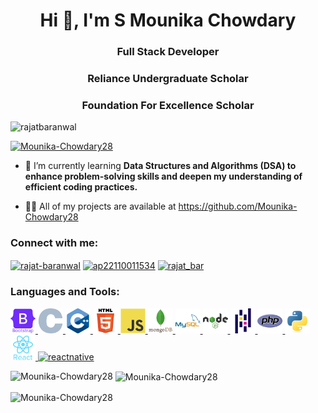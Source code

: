 <h1 align="center">Hi 👋, I'm S Mounika Chowdary</h1>
<h3 align="center">Full Stack Developer</h3>
<h3 align="center">Reliance Undergraduate Scholar</h3>
<h3 align="center">Foundation For Excellence Scholar</h3>

<p align="left"> <img src="https://komarev.com/ghpvc/?username=Mounika-Chowdary28&label=Profile%20views&color=0e75b6&style=flat" alt="rajatbaranwal" /> </p>

<p align="left"> <a href="https://github.com/ryo-ma/github-profile-trophy"><img src="https://github-profile-trophy.vercel.app/?username=Mounika-Chowdary28" alt="Mounika-Chowdary28" /></a> </p>

- 🌱 I’m currently learning **Data Structures and Algorithms (DSA) to enhance problem-solving skills and deepen my understanding of efficient coding practices.**

- 👨‍💻 All of my projects are available at https://github.com/Mounika-Chowdary28

<h3 align="left">Connect with me:</h3>
<p align="left">
<a href="https://www.linkedin.com/in/s-mounika-chowdary/" target="blank"><img align="center" src="https://raw.githubusercontent.com/rahuldkjain/github-profile-readme-generator/master/src/images/icons/Social/linked-in-alt.svg" alt="rajat-baranwal" height="30" width="40" /></a>
<a href="https://www.hackerrank.com/profile/AP23110011340" target="blank"><img align="center" src="https://raw.githubusercontent.com/rahuldkjain/github-profile-readme-generator/master/src/images/icons/Social/hackerrank.svg" alt="ap22110011534" height="30" width="40" /></a>
<a href="https://leetcode.com/u/Mounika-Chowdary/" target="blank"><img align="center" src="https://raw.githubusercontent.com/rahuldkjain/github-profile-readme-generator/master/src/images/icons/Social/leet-code.svg" alt="rajat_bar" height="30" width="40" /></a>
</p>

<h3 align="left">Languages and Tools:</h3>
<p align="left"> <a href="https://getbootstrap.com" target="_blank" rel="noreferrer"> <img src="https://raw.githubusercontent.com/devicons/devicon/master/icons/bootstrap/bootstrap-plain-wordmark.svg" alt="bootstrap" width="40" height="40"/> </a> <a href="https://www.cprogramming.com/" target="_blank" rel="noreferrer"> <img src="https://raw.githubusercontent.com/devicons/devicon/master/icons/c/c-original.svg" alt="c" width="40" height="40"/> </a> <a href="https://www.w3schools.com/cpp/" target="_blank" rel="noreferrer"> <img src="https://raw.githubusercontent.com/devicons/devicon/master/icons/cplusplus/cplusplus-original.svg" alt="cplusplus" width="40" height="40"/> </a><a href="https://www.w3.org/html/" target="_blank" rel="noreferrer"> <img src="https://raw.githubusercontent.com/devicons/devicon/master/icons/html5/html5-original-wordmark.svg" alt="html5" width="40" height="40"/> </a> <a href="https://developer.mozilla.org/en-US/docs/Web/JavaScript" target="_blank" rel="noreferrer"> <img src="https://raw.githubusercontent.com/devicons/devicon/master/icons/javascript/javascript-original.svg" alt="javascript" width="40" height="40"/> </a> <a href="https://www.mongodb.com/" target="_blank" rel="noreferrer"> <img src="https://raw.githubusercontent.com/devicons/devicon/master/icons/mongodb/mongodb-original-wordmark.svg" alt="mongodb" width="40" height="40"/> </a> <a href="https://www.mysql.com/" target="_blank" rel="noreferrer"> <img src="https://raw.githubusercontent.com/devicons/devicon/master/icons/mysql/mysql-original-wordmark.svg" alt="mysql" width="40" height="40"/> </a> <a href="https://nodejs.org" target="_blank" rel="noreferrer"> <img src="https://raw.githubusercontent.com/devicons/devicon/master/icons/nodejs/nodejs-original-wordmark.svg" alt="nodejs" width="40" height="40"/> </a> <a href="https://pandas.pydata.org/" target="_blank" rel="noreferrer"> <img src="https://raw.githubusercontent.com/devicons/devicon/2ae2a900d2f041da66e950e4d48052658d850630/icons/pandas/pandas-original.svg" alt="pandas" width="40" height="40"/> </a> <a href="https://www.php.net" target="_blank" rel="noreferrer"> <img src="https://raw.githubusercontent.com/devicons/devicon/master/icons/php/php-original.svg" alt="php" width="40" height="40"/> </a> <a href="https://www.python.org" target="_blank" rel="noreferrer"> <img src="https://raw.githubusercontent.com/devicons/devicon/master/icons/python/python-original.svg" alt="python" width="40" height="40"/> </a> <a href="https://reactjs.org/" target="_blank" rel="noreferrer"> <img src="https://raw.githubusercontent.com/devicons/devicon/master/icons/react/react-original-wordmark.svg" alt="react" width="40" height="40"/> </a> <a href="https://reactnative.dev/" target="_blank" rel="noreferrer"> <img src="https://reactnative.dev/img/header_logo.svg" alt="reactnative" width="40" height="40"/> </a>  

<p><img align="left" src="https://github-readme-stats.vercel.app/api/top-langs?username=Mounika-Chowdary28&show_icons=true&locale=en&layout=compact" alt="Mounika-Chowdary28" /></p>

<p>&nbsp;<img align="center" src="https://github-readme-stats.vercel.app/api?username=Mounika-Chowdary28&show_icons=true&locale=en" alt="Mounika-Chowdary28" /></p>

<p><img align="center" src="https://github-readme-streak-stats.herokuapp.com/?user=Mounika-Chowdary28&" alt="Mounika-Chowdary28" /></p>
